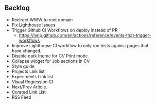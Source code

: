 ## Backlog

- Redirect WWW to root domain
- Fix Lighthouse Issues
- Trigger Github CI Workflows on deploy instead of PR
  - https://help.github.com/en/actions/reference/events-that-trigger-workflows
- Improve Lighthouse CI workflow to only run tests against pages that have changed.
- Disable dark theme for CV Print mode.
- Collapse widget for Job sections in CV
- Style guide
- Projects Link list
- Experiments Link list
- Visual Regression CI
- Next/Prev Article.
- Curated Link List
- RSS Feed
